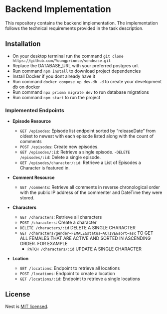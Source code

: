 # Backend Implementation

This repository contains the backend implementation. The implementation follows the technical requirements provided in the task description.


## Installation
- On your desktop terminal run the command ```git clone https://github.com/Youngprinnce/vendease.git```
- Replace the DATABASE_URL with your preferred postgres url.
- Run command ```npm install``` to download project dependencies
- Install Docker if you dont already have it
- Run command ```docker compose up dev-db -d``` to create your development db on docker
- Run command ```npx prisma migrate dev``` to run database migrations
- Run command ```npm start``` to run the project



### Implemented Endpoints

- **Episode Resource**
  - `GET /episodes`: Episode list endpoint sorted by “releaseDate” from oldest to newest with each episode listed along with the count of comments
  - `POST /episodes`: Create new episodes.
  - `GET /episodes/:id`: Retrieve a single episode.
  -`DELETE /episodes/:id`: Delete a single episode.
  - `GET /episodes/character/:id`: Retrieve a List of Episodes a Character is featured in.

- **Comment Resource**
  - `GET /comments`: Retrieve all comments in reverse chronological order with the public IP address of the commenter and DateTime they were stored.

- **Characters**
  - `GET /characters`: Retrieve all characters
  - `POST /characters`: Create a character
  - `DELETE /characters/:id` DELETE A SINGLE CHARACTER
  - `GET /characters?gender=FEMALE&status=ACTIVE&sort=asc` TO GET ALL FEMALES THAT ARE ACTIVE AND SORTED IN ASCENDING ORDER. FOR EXAMPLE
    - `PATCH /characters/:id` UPDATE A SINGLE CHARACTER

- **Lcation**
  - `GET /locations`: Endpoint to retrieve all locations
  - `POST /locations`: Endpoint to create a location
  - `GET /locations/:id`: Endpoint to retrieve a single locations

## License

Nest is [MIT licensed](LICENSE).
